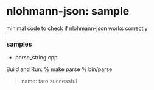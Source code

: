 nlohmann-json: sample
===============


minimal code to check if nlohmann-json works correctly

### samples
- parse_string.cpp 

Build and Run:
% make  parse
% bin/parse
> name: taro
> successful

